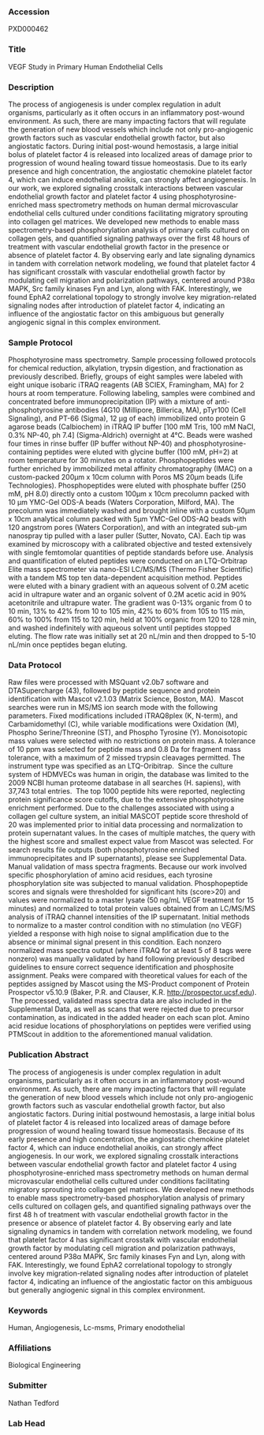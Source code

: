 ### Accession
PXD000462

### Title
VEGF Study in Primary Human Endothelial Cells

### Description
The process of angiogenesis is under complex regulation in adult organisms, particularly as it often occurs in an inflammatory post-wound environment. As such, there are many impacting factors that will regulate the generation of new blood vessels which include not only pro-angiogenic growth factors such as vascular endothelial growth factor, but also angiostatic factors. During initial post-wound hemostasis, a large initial bolus of platelet factor 4 is released into localized areas of damage prior to progression of wound healing toward tissue homeostasis. Due to its early presence and high concentration, the angiostatic chemokine platelet factor 4, which can induce endothelial anoikis, can strongly affect angiogenesis. In our work, we explored signaling crosstalk interactions between vascular endothelial growth factor and platelet factor 4 using phosphotyrosine-enriched mass spectrometry methods on human dermal microvascular endothelial cells cultured under conditions facilitating migratory sprouting into collagen gel matrices. We developed new methods to enable mass spectrometry-based phosphorylation analysis of primary cells cultured on collagen gels, and quantified signaling pathways over the first 48 hours of treatment with vascular endothelial growth factor in the presence or absence of platelet factor 4. By observing early and late signaling dynamics in tandem with correlation network modeling, we found that platelet factor 4 has significant crosstalk with vascular endothelial growth factor by modulating cell migration and polarization pathways, centered around P38α MAPK, Src family kinases Fyn and Lyn, along with FAK. Interestingly, we found EphA2 correlational topology to strongly involve key migration-related signaling nodes after introduction of platelet factor 4, indicating an influence of the angiostatic factor on this ambiguous but generally angiogenic signal in this complex environment.

### Sample Protocol
Phosphotyrosine mass spectrometry. Sample processing followed protocols for chemical reduction, alkylation, trypsin digestion, and fractionation as previously described. Briefly, groups of eight samples were labeled with eight unique isobaric iTRAQ reagents (AB SCIEX, Framingham, MA) for 2 hours at room temperature. Following labeling, samples were combined and concentrated before immunoprecipitation (IP) with a mixture of anti-phosphotyrosine antibodies (4G10 (Millipore, Billerica, MA), pTyr100 (Cell Signaling), and PT-66 (Sigma), 12 μg of each) immobilized onto protein G agarose beads (Calbiochem) in iTRAQ IP buffer [100 mM Tris, 100 mM NaCl, 0.3% NP-40, ph 7.4] (Sigma-Aldrich) overnight at 4°C. Beads were washed four times in rinse buffer (IP buffer without NP-40) and phosphotyrosine-containing peptides were eluted with glycine buffer (100 mM, pH=2) at room temperature for 30 minutes on a rotator. Phosphopeptides were further enriched by immobilized metal affinity chromatography (IMAC) on a custom-packed 200μm x 10cm column with Poros MS 20μm beads (Life Technologies).  Phosphopeptides were eluted with phosphate buffer (250 mM, pH 8.0) directly onto a custom 100μm x 10cm precolumn packed with 10 μm YMC-Gel ODS-A beads (Waters Corporation, Milford, MA).  The precolumn was immediately washed and brought inline with a custom 50μm x 10cm analytical column packed with 5μm YMC-Gel ODS-AQ beads with 120 angstrom pores (Waters Corporation), and with an integrated sub-μm nanospray tip pulled with a laser puller (Sutter, Novato, CA). Each tip was examined by microscopy with a calibrated objective and tested extensively with single femtomolar quantities  of peptide standards before use.  Analysis and quantification of eluted peptides were conducted on an LTQ-Orbitrap Elite mass spectrometer via nano-ESI LC/MS/MS (Thermo Fisher Scientific) with a tandem MS top ten data-dependent acquisition method. Peptides were eluted with a binary gradient with an aqueous solvent of 0.2M acetic acid in ultrapure water and an organic solvent of 0.2M acetic acid in 90% acetonitrile and ultrapure water.  The gradient was 0-13% organic from 0 to 10 min, 13% to 42% from 10 to 105 min, 42% to 60% from 105 to 115 min, 60% to 100% from 115 to 120 min, held at 100% organic from 120 to 128 min, and washed indefinitely with aqueous solvent until peptides stopped eluting. The flow rate was initially set at 20 nL/min and then dropped to 5-10 nL/min once peptides began eluting. 

### Data Protocol
Raw files were processed with MSQuant v2.0b7 software and DTASupercharge (43), followed by peptide sequence and protein identification with Mascot v2.1.03 (Matrix Science, Boston, MA).  Mascot searches were run in MS/MS ion search mode with the following parameters. Fixed modifications included iTRAQ8plex (K, N-term), and Carbamidomethyl (C), while variable modifications were Oxidation (M), Phospho Serine/Threonine (ST), and Phospho Tyrosine (Y). Monoisotopic mass values were selected with no restrictions on protein mass. A tolerance of 10 ppm was selected for peptide mass and 0.8 Da for fragment mass tolerance, with a maximum of 2 missed trypsin cleavages permitted. The instrument type was specified as an LTQ-Oribitrap.  Since the culture system of HDMVECs was human in origin, the database was limited to the 2009 NCBI human proteome database in all searches (H. sapiens), with 37,743 total entries.  The top 1000 peptide hits were reported, neglecting protein significance score cutoffs, due to the extensive phosphotyrosine enrichment performed. Due to the challenges associated with using a collagen gel culture system, an initial MASCOT peptide score threshold of 20 was implemented prior to initial data processing and normalization to protein supernatant values. In the cases of multiple matches, the query with the highest score and smallest expect value from Mascot was selected. For search results file outputs (both phosphotyrosine enriched immunoprecipitates and IP supernatants), please see Supplemental Data. Manual validation of mass spectra fragments. Because our work involved specific phosphorylation of amino acid residues, each tyrosine phosphorylation site was subjected to manual validation. Phosphopeptide scores and signals were thresholded for significant hits (score>20) and values were normalized to a master lysate (50 ng/mL VEGF treatment for 15 minutes) and normalized to total protein values obtained from an LC/MS/MS analysis of iTRAQ channel intensities of the IP supernatant. Initial methods to normalize to a master control condition with no stimulation (no VEGF) yielded a response with high noise to signal amplification due to the absence or minimal signal present in this condition. Each nonzero normalized mass spectra output (where iTRAQ for at least 5 of 8 tags were nonzero) was manually validated by hand following previously described guidelines to ensure correct sequence identification and phosphosite assignment. Peaks were compared with theoretical values for each of the peptides assigned by Mascot using the MS-Product component of Protein Prospector v5.10.9 (Baker, P.R. and Clauser, K.R. http://prospector.ucsf.edu).  The processed, validated mass spectra data are also included in the Supplemental Data, as well as scans that were rejected due to precursor contamination, as indicated in the added header on each scan plot. Amino acid residue locations of phosphorylations on peptides were verified using PTMScout in addition to the aforementioned manual validation.

### Publication Abstract
The process of angiogenesis is under complex regulation in adult organisms, particularly as it often occurs in an inflammatory post-wound environment. As such, there are many impacting factors that will regulate the generation of new blood vessels which include not only pro-angiogenic growth factors such as vascular endothelial growth factor, but also angiostatic factors. During initial postwound hemostasis, a large initial bolus of platelet factor 4 is released into localized areas of damage before progression of wound healing toward tissue homeostasis. Because of its early presence and high concentration, the angiostatic chemokine platelet factor 4, which can induce endothelial anoikis, can strongly affect angiogenesis. In our work, we explored signaling crosstalk interactions between vascular endothelial growth factor and platelet factor 4 using phosphotyrosine-enriched mass spectrometry methods on human dermal microvascular endothelial cells cultured under conditions facilitating migratory sprouting into collagen gel matrices. We developed new methods to enable mass spectrometry-based phosphorylation analysis of primary cells cultured on collagen gels, and quantified signaling pathways over the first 48 h of treatment with vascular endothelial growth factor in the presence or absence of platelet factor 4. By observing early and late signaling dynamics in tandem with correlation network modeling, we found that platelet factor 4 has significant crosstalk with vascular endothelial growth factor by modulating cell migration and polarization pathways, centered around P38&#x3b1; MAPK, Src family kinases Fyn and Lyn, along with FAK. Interestingly, we found EphA2 correlational topology to strongly involve key migration-related signaling nodes after introduction of platelet factor 4, indicating an influence of the angiostatic factor on this ambiguous but generally angiogenic signal in this complex environment.

### Keywords
Human, Angiogenesis, Lc-msms, Primary enodothelial

### Affiliations
Biological Engineering

### Submitter
Nathan Tedford

### Lab Head


